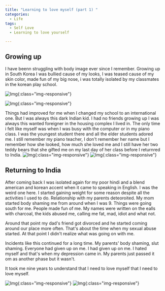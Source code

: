 ```yaml
---
title: "Learning to love myself (part 1) "
categories:
  - Life
tags:
  - Self Love
  - Learning to love yourself

---
```


## Growing up

I have beenn struggling with body image ever since I remember. Growing up in South Korea I was bullied cause of my looks, I was teased cause of my skin color, made fun of  my big nose, i was totally isolated by my classmates in the korean play school.


![Img](/assets/images/1796554_446207605512427_1569563918_n.jpg  "Img"){:class="img-responsive"}


![Img](/assets/images/18033361_1036582023141646_6185210026810917044_n.jpg  "Img"){:class="img-responsive"}


 Things had improved for me when I changed my school to an international one. But I was always this dark Indian kid. I had no friends growing up I was always this wanted foreigner in the housing complex I lived in. The only time i felt like myself was when I was busy with the computer or in my piano class. I was the youngest student there and all the elder students adored me. I still remember my piano teacher, I don't remember her name but I remember how she looked, how much she loved me and I still have her two teddy bears that she gifted me on my last day of her class before I returnred to India.
![Img](/assets/images/10603362_543320639134456_1106143467403583185_n.jpg  "Img"){:class="img-responsive"}
![Img](/assets/images/1959290_446261842173670_1527204292_n.jpg  "Img"){:class="img-responsive"}


## Returning to India


After coming back I was isolated again for my poor hindi and a blend american and korean accent when it came to speaking in English. I was the weird one here. I started gaining weight for some reason despite all the activities I used to do. Relationship with my parents deteoroited. My mom started body shaming me from around when I was 9. Things were going south for  me. People made fun of me. My names were written on the ealls with charcoal, the kids abused me, calling me fat, mad, idiot and what not. 

Around that point my dad's friend got divorced and he started coming around our place more often. That's about the time when my sexual abuse started. At that point I didn't realize what was going on with me.

Incidents like this continued for a long time. My parents' body shaming, slut shaming. Everyone had given up on me. I had given up on me. I hated myself and that's when my depression came in. My parents just passed it om as another phase but it wasn't. 

It took me nine years to understand that I need to love myself that I need to love myself. 

![Img](/assets/images/15085595_932611913538658_8445468709318338081_n.jpg  "Img"){:class="img-responsive"}
![Img](/assets/images/45751607_1467461596720351_271735442582274048_n.jpg  "Img"){:class="img-responsive"}





